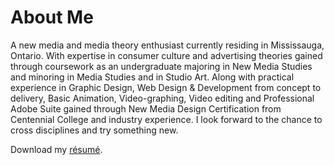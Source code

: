 # About Me

A new media and media theory enthusiast currently residing in Mississauga, Ontario. With expertise in consumer culture and advertising theories gained through coursework as an undergraduate majoring in New Media Studies and minoring in Media Studies and in Studio Art. Along with practical experience in Graphic Design, Web Design & Development from concept to delivery, Basic Animation, Video-graphing, Video editing and Professional Adobe Suite gained through New Media Design Certification from Centennial College and industry experience. I look forward to the chance to cross disciplines and try something new.

Download my [résumé](http://www.aditibhatia.com/img/aditi_bhatia.pdf).
